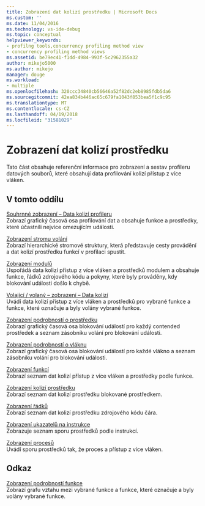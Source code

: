 ```yaml
---
title: Zobrazení dat kolizí prostředku | Microsoft Docs
ms.custom: ''
ms.date: 11/04/2016
ms.technology: vs-ide-debug
ms.topic: conceptual
helpviewer_keywords:
- profilng tools,concurrency profiling method view
- concurrency profiling method views
ms.assetid: be79ec41-f1dd-4984-993f-5c2962355a32
author: mikejo5000
ms.author: mikejo
manager: douge
ms.workload:
- multiple
ms.openlocfilehash: 320ccc34840cb56646a52f82dc2eb8985fdb5da6
ms.sourcegitcommit: 42ea834b446ac65c679fa1043f853bea5f1c9c95
ms.translationtype: MT
ms.contentlocale: cs-CZ
ms.lasthandoff: 04/19/2018
ms.locfileid: "31581029"
---
```

# <a name="resource-contention-data-views"></a>Zobrazení dat kolizí prostředku
Tato část obsahuje referenční informace pro zobrazení a sestav profileru datových souborů, které obsahují data profilování kolizí přístup z více vláken.  
  
## <a name="in-this-section"></a>V tomto oddílu  
 [Souhrnné zobrazení – Data kolizí profileru](../profiling/resource-contention-data-views.md)  
 Zobrazí grafický časová osa profilování dat a obsahuje funkce a prostředky, které účastnili nejvíce omezujícím události.  
  
 [Zobrazení stromu volání](../profiling/call-tree-view-contention-data.md)  
 Zobrazí hierarchické stromové struktury, která představuje cesty provádění a dat kolizí prostředku funkcí v profilaci spustit.  
  
 [Zobrazení modulů](../profiling/modules-view-contention-data.md)  
 Uspořádá data kolizí přístup z více vláken a prostředků modulem a obsahuje funkce, řádků zdrojového kódu a pokyny, které byly prováděny, kdy blokování události došlo k chybě.  
  
 [Volající / volaný – zobrazení – Data kolizí](../profiling/caller-callee-view-contention-data.md)  
 Uvádí data kolizí přístup z více vláken a prostředků pro vybrané funkce a funkce, které označuje a byly volány vybrané funkce.  
  
 [Zobrazení podrobností o prostředku](../profiling/resource-details-view-contention-data.md)  
 Zobrazí grafický časová osa blokování událostí pro každý contended prostředek a seznam zásobníku volání pro blokování události.  
  
 [Zobrazení podrobností o vláknu](../profiling/thread-details-view-contention-data.md)  
 Zobrazí grafický časová osa blokování událostí pro každé vlákno a seznam zásobníku volání pro blokování události.  
  
 [Zobrazení funkcí](../profiling/functions-view-contention-data.md)  
 Zobrazí seznam dat kolizí přístup z více vláken a prostředky podle funkce.  
  
 [Zobrazení kolizí prostředku](../profiling/resource-contentions-view-contention-data.md)  
 Zobrazí seznam dat kolizí prostředku blokované prostředkem.  
  
 [Zobrazení řádků](../profiling/lines-view-contention-data.md)  
 Zobrazí seznam dat kolizí prostředku zdrojového kódu čára.  
  
 [Zobrazení ukazatelů na instrukce](../profiling/instruction-pointers-ips-view-contention-data.md)  
 Zobrazuje seznam sporu prostředků podle instrukcí.  
  
 [Zobrazení procesů](../profiling/process-view-contention-data.md)  
 Uvádí sporu prostředků tak, že proces a přístup z více vláken.  
  
## <a name="reference"></a>Odkaz  
 [Zobrazení podrobností funkce](../profiling/function-details-view.md)  
 Zobrazí grafu vztahu mezi vybrané funkce a funkce, které označuje a byly volány vybrané funkce.